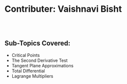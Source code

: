 # Contributer: Vaishnavi Bisht
<br/></br>
## Sub-Topics Covered:
+ Critical Points
+ The Second Derivative Test
+ Tangent Plane Approximations
+ Total Differential
+ Lagrange Multipliers
